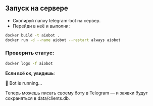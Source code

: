 ## Запуск на сервере

- Скопируй папку telegram-bot на сервер.
- Перейди в неё и выполни:

```bash
docker build -t aiobot .
docker run -d --name aiobot --restart always aiobot
```

### Проверить статус:

```bash
docker logs -f aiobot
```

**Если всё ок, увидишь**:

🤖 Bot is running...

Теперь можешь писать своему боту в Telegram — и заявки будут сохраняться в data/clients.db.

